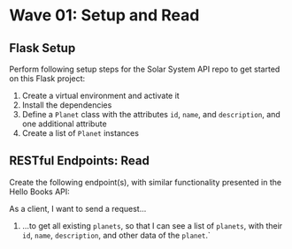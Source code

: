 # Wave 01: Setup and Read

## Flask Setup
Perform following setup steps for the Solar System API repo to get started on this Flask project:

1. Create a virtual environment and activate it
2. Install the dependencies
3. Define a `Planet` class with the attributes `id`, `name`, and `description`, and one additional attribute
1. Create a list of `Planet` instances

## RESTful Endpoints: Read
Create the following endpoint(s), with similar functionality presented in the Hello Books API:

As a client, I want to send a request...

1. ...to get all existing `planets`, so that I can see a list of `planets`, with their `id`, `name`, `description`, and other data of the `planet`.`
